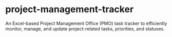 # project-management-tracker
An Excel-based Project Management Office (PMO) task tracker to efficiently monitor, manage, and update project-related tasks, priorities, and statuses.
